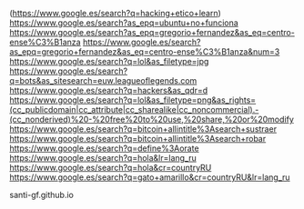 (https://www.google.es/search?q=hacking+etico+learn)
<https://www.google.es/search?as_epq=ubuntu+no+funciona>
<https://www.google.es/search?as_epq=gregorio+fernandez&as_eq=centro-ense%C3%B1anza>
<https://www.google.es/search?as_epq=gregorio+fernandez&as_eq=centro-ense%C3%B1anza&num=3>
<https://www.google.es/search?q=lol&as_filetype=jpg>
<https://www.google.es/search?q=bots&as_sitesearch=euw.leagueoflegends.com>
<https://www.google.es/search?q=hackers&as_qdr=d>
<https://www.google.es/search?q=lol&as_filetype=png&as_rights=(cc_publicdomain|cc_attribute|cc_sharealike|cc_noncommercial).-(cc_nonderived)%20-%20free%20to%20use,%20share,%20or%20modify>
<https://www.google.es/search?q=bitcoin+allintitle%3Asearch+sustraer>
<https://www.google.es/search?q=bitcoin+allintitle%3Asearch+robar>
<https://www.google.es/search?q=define%3Aorate>
<https://www.google.es/search?q=hola&lr=lang_ru>
<https://www.google.es/search?q=hola&cr=countryRU>
<https://www.google.es/search?q=gato+amarillo&cr=countryRU&lr=lang_ru>

santi-gf.github.io
